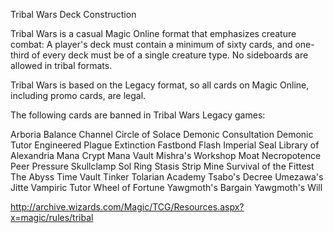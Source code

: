 Tribal Wars Deck Construction

Tribal Wars is a casual Magic Online format that emphasizes creature combat: A player's deck must contain a minimum of sixty cards, and one-third of every deck must be of a single creature type. No sideboards are allowed in tribal formats.

Tribal Wars is based on the Legacy format, so all cards on Magic Online, including promo cards, are legal.

The following cards are banned in Tribal Wars Legacy games:

Arboria
Balance
Channel
Circle of Solace
Demonic Consultation
Demonic Tutor
Engineered Plague
Extinction
Fastbond
Flash
Imperial Seal
Library of Alexandria
Mana Crypt
Mana Vault
Mishra's Workshop
Moat
Necropotence
Peer Pressure
Skullclamp
Sol Ring
Stasis
Strip Mine
Survival of the Fittest
The Abyss
Time Vault
Tinker
Tolarian Academy
Tsabo's Decree
Umezawa's Jitte
Vampiric Tutor
Wheel of Fortune
Yawgmoth's Bargain
Yawgmoth's Will

http://archive.wizards.com/Magic/TCG/Resources.aspx?x=magic/rules/tribal

